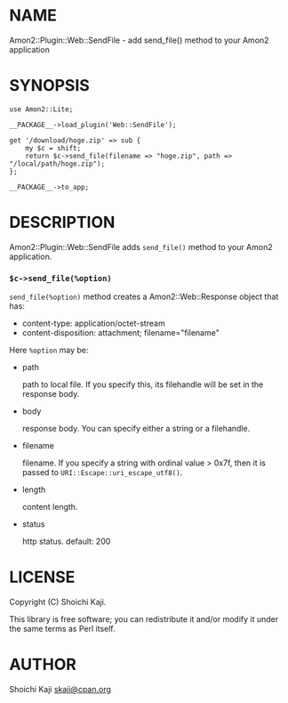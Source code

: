 # NAME

Amon2::Plugin::Web::SendFile - add send\_file() method to your Amon2 application

# SYNOPSIS

    use Amon2::Lite;

    __PACKAGE__->load_plugin('Web::SendFile');

    get '/download/hoge.zip' => sub {
        my $c = shift;
        return $c->send_file(filename => "hoge.zip", path => "/local/path/hoge.zip");
    };

    __PACKAGE__->to_app;

# DESCRIPTION

Amon2::Plugin::Web::SendFile adds `send_file()` method to your Amon2 application.

### `$c->send_file(%option)`

`send_file(%option)` method creates a Amon2::Web::Response object that has:

- content-type: application/octet-stream
- content-disposition: attachment; filename="filename"

Here `%option` may be:

- path

    path to local file. If you specify this, its filehandle will be set in the response body.

- body

    response body. You can specify either a string or a filehandle.

- filename

    filename. If you specify a string with ordinal value > 0x7f, then
    it is passed to `URI::Escape::uri_escape_utf8()`.

- length

    content length.

- status

    http status. default: 200

# LICENSE

Copyright (C) Shoichi Kaji.

This library is free software; you can redistribute it and/or modify
it under the same terms as Perl itself.

# AUTHOR

Shoichi Kaji <skaji@cpan.org>
